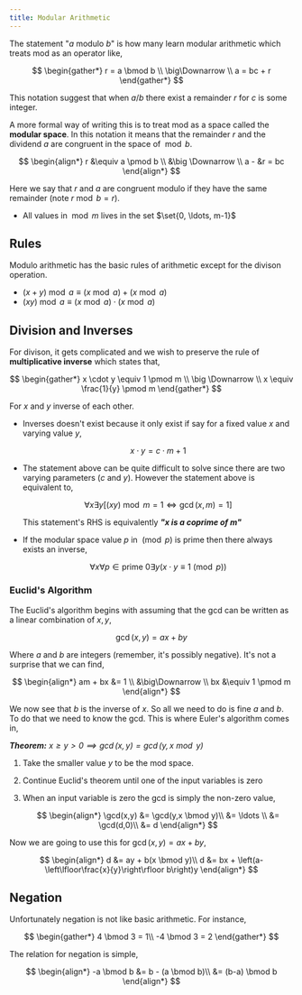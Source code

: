 ```yaml
---
title: Modular Arithmetic
---
```


The statement "$a$ modulo $b$" is how many learn modular arithmetic which treats $\text{mod}$ as an operator like,

$$
\begin{gather*}
   r = a \bmod b \\
    \big\Downarrow \\
    a = bc + r
\end{gather*}
$$

This notation suggest that when $a / b$ there exist a remainder $r$ for $c$ is some integer.

A more formal way of writing this is to treat $\text{mod}$ as a space called the **modular space**. In this notation it means that the remainder $r$ and the dividend $a$ are congruent in the space of $\bmod b$.

$$
    \begin{align*}
    r &\equiv a \pmod b \\
    &\big \Downarrow \\
    a - &r = bc
\end{align*}
$$

Here we say that $r$ and $a$ are congruent modulo if they have the same remainder (note $r \bmod b = r$).

* All values in $\bmod m$ lives in the set $\set{0, \ldots, m-1}$


## Rules
Modulo arithmetic has the basic rules of arithmetic except for the divison operation.

* $(x + y) \bmod a \equiv (x \bmod a) + (x\bmod a)$
* $(x y) \bmod a \equiv (x \bmod a) \cdot (x\bmod a)$

## Division and Inverses
For divison, it gets complicated and we wish to preserve the rule of **multiplicative inverse** which states that,

$$
\begin{gather*}
    x \cdot y \equiv 1 \pmod m \\
    \big \Downarrow \\
    x \equiv \frac{1}{y} \pmod m
\end{gather*}
$$

For $x$ and $y$ inverse of each other.

* Inverses doesn't exist because it only exist if say for a fixed value $x$ and varying value $y$,

    $$ x \cdot y = c\cdot m + 1 $$

* The statement above can be quite difficult to solve since there are two varying parameters ($c$ and $y$). However the statement above is equivalent to,

    $$ \forall x \exists y \Big[(xy) \bmod m = 1 \iff \gcd{(x,m)} = 1  \Big] $$

    This statement's RHS is equivalently _**"$x$ is a coprime of $m$"**_

* If the modular space value $p$ in $\pmod p$ is prime then there always exists an inverse,

    $$ \forall x \forall p \in \text{prime 0} \exists y \Big( x\cdot y \equiv 1 \pmod{p}  \Big) $$

### Euclid's Algorithm

The Euclid's algorithm begins with assuming that the gcd can be written as a linear combination of $x, y$,

$$ \gcd(x,y) = ax + by $$

Where $a$ and $b$ are integers (remember, it's possibly negative). It's not a surprise that we can find,

$$
\begin{align*}
    am + bx &= 1 \\
    &\big\Downarrow \\
    bx &\equiv 1 \pmod m
\end{align*}
$$

We now see that $b$ is the inverse of $x$. So all we need to do is fine $a$ and $b$. To do that we need to know the gcd. This is where Euler's algorithm comes in,

_**Theorem:** $x \ge y > 0 \implies \gcd(x,y) = \gcd(y,x\bmod y)$_

1. Take the smaller value $y$ to be the mod space.
2. Continue Euclid's theorem until one of the input variables is zero
3. When an input variable is zero the gcd is simply the non-zero value,

    $$
        \begin{align*}
            \gcd(x,y) &= \gcd(y,x \bmod y)\\
            &= \ldots \\
            &= \gcd(d,0)\\
            &= d
        \end{align*}
    $$

Now we are going to use this for $\gcd(x,y) = ax + by$,

$$
    \begin{align*}
        d &= ay + b(x \bmod y)\\
        d &= bx + \left(a-\left\lfloor\frac{x}{y}\right\rfloor b\right)y
    \end{align*}
$$

## Negation
Unfortunately negation is not like basic arithmetic. For instance,

$$
\begin{gather*}
    4 \bmod 3 = 1\\
    -4 \bmod 3 = 2
\end{gather*}
$$

The relation for negation is simple,

$$
\begin{align*}
    -a \bmod b &= b - (a \bmod b)\\
    &= (b-a) \bmod b
\end{align*}
$$
